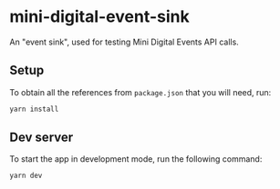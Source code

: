 # mini-digital-event-sink

An "event sink", used for testing Mini Digital Events API calls.

## Setup

To obtain all the references from `package.json` that you will need, run:

```sh
yarn install
```

## Dev server

To start the app in development mode, run the following command:

```sh
yarn dev
```
